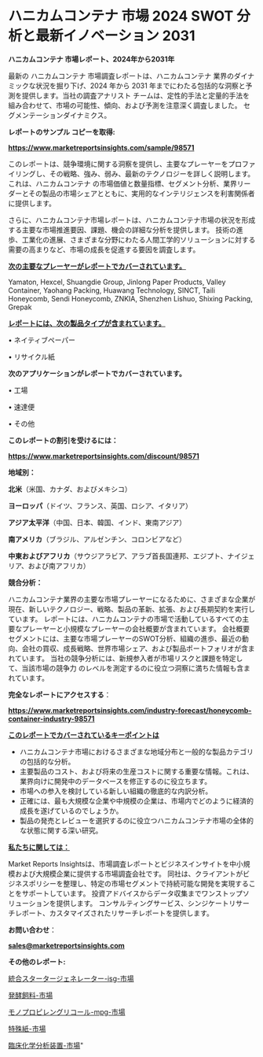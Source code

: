 # ハニカムコンテナ 市場 2024 SWOT 分析と最新イノベーション 2031

<strong>ハニカムコンテナ 市場レポート、2024年から2031年</strong>

最新の ハニカムコンテナ 市場調査レポートは、ハニカムコンテナ 業界のダイナミックな状況を掘り下げ、2024 年から 2031 年までにわたる包括的な洞察と予測を提供します。当社の調査アナリスト チームは、定性的手法と定量的手法を組み合わせて、市場の可能性、傾向、および予測を注意深く調査しました。 セグメンテーションダイナミクス。



<strong>レポートのサンプル コピーを取得:</strong> <a href=https://www.marketreportsinsights.com/sample/98571>

<strong><u>https://www.marketreportsinsights.com/sample/98571</u></strong></a>

このレポートは、競争環境に関する洞察を提供し、主要なプレーヤーをプロファイリングし、その戦略、強み、弱み、最新のテクノロジーを詳しく説明します。 これは、ハニカムコンテナ の市場価値と数量指標、セグメント分析、業界リーダーとその製品の市場シェアとともに、実用的なインテリジェンスを利害関係者に提供します。

さらに、ハニカムコンテナ市場レポートは、ハニカムコンテナ市場の状況を形成する主要な市場推進要因、課題、機会の詳細な分析を提供します。 技術の進歩、工業化の進展、さまざまな分野にわたる人間工学的ソリューションに対する需要の高まりなど、市場の成長を促進する要因を調査します。



<strong><u>次の主要なプレーヤーがレポートでカバーされています。</u></strong>

Yamaton, Hexcel, Shuangdie Group, Jinlong Paper Products, Valley Container, Yaohang Packing, Huawang Technology, SINCT, Taili Honeycomb, Sendi Honeycomb, ZNKIA, Shenzhen Lishuo, Shixing Packing, Grepak



<strong><u><b>レポートには、次の製品タイプが含まれています。</b></u></strong>

• ネイティブペーパー

• リサイクル紙



<strong><b>次のアプリケーションがレポートでカバーされています。</b></strong>

• 工場

• 速達便

• その他



<strong><b>このレポートの割引を受けるには：</b></strong><a href=https://www.marketreportsinsights.com/discount/98571>

<strong><u>https://www.marketreportsinsights.com/discount/98571</u></strong></a>



<strong>地域別：</strong>



<strong>北米</strong>（米国、カナダ、およびメキシコ）



<strong>ヨーロッパ</strong>（ドイツ、フランス、英国、ロシア、イタリア）



<strong>アジア太平洋</strong>（中国、日本、韓国、インド、東南アジア）



<strong>南アメリカ</strong>（ブラジル、アルゼンチン、コロンビアなど）



<strong>中東およびアフリカ</strong>（サウジアラビア、アラブ首長国連邦、エジプト、ナイジェリア、および南アフリカ）



<strong>競合分析：</strong>

ハニカムコンテナ業界の主要な市場プレーヤーになるために、さまざまな企業が現在、新しいテクノロジー、戦略、製品の革新、拡張、および長期契約を実行しています。 レポートには、ハニカムコンテナの市場で活動しているすべての主要なプレーヤーと小規模なプレーヤーの会社概要が含まれています。 会社概要セグメントには、主要な市場プレーヤーのSWOT分析、組織の進歩、最近の動向、会社の買収、成長戦略、世界市場シェア、および製品ポートフォリオが含まれています。 当社の競争分析には、新規参入者が市場リスクと課題を特定して、当該市場の競争力 のレベルを測定するのに役立つ洞察に満ちた情報も含まれています。



<strong>完全なレポートにアクセスする</strong>：

<a href=https://www.marketreportsinsights.com/industry-forecast/honeycomb-container-industry-98571>

<strong><u>https://www.marketreportsinsights.com/industry-forecast/honeycomb-container-industry-98571</u></strong></a>



<strong><u><b>このレポートでカバーされているキーポイントは</b></u></strong>
<ul>
  <li>ハニカムコンテナ市場におけるさまざまな地域分布と一般的な製品カテゴリの包括的な分析。</li>
  <li>主要製品のコスト、および将来の生産コストに関する重要な情報。これは、業界向けに開発中のデータベースを修正するのに役立ちます。</li>
  <li>市場への参入を検討している新しい組織の徹底的な内訳分析。</li>
  <li>正確には、最も大規模な企業や中規模の企業は、市場内でどのように経済的成長を遂げているのでしょうか。</li>
  <li>製品の発売とレビューを選択するのに役立つハニカムコンテナ市場の全体的な状態に関する深い研究。</li>
</ul>


<strong><u><b>私たちに関しては：</b></u></strong>

Market Reports Insightsは、市場調査レポートとビジネスインサイトを中小規模および大規模企業に提供する市場調査会社です。 同社は、クライアントがビジネスポリシーを整理し、特定の市場セグメントで持続可能な開発を実現することをサポートしています。 投資アドバイスからデータ収集までワンストップソリューションを提供します。 コンサルティングサービス、シンジケートリサーチレポート、カスタマイズされたリサーチレポートを提供します。



<strong><b>お問い合わせ</b></strong>：

<a href=mailto:sales@marketreportsinsights.com>

<strong><u>sales@marketreportsinsights.com</u></strong></a>



<strong>その他のレポート:</strong>

<a href=https://www.linkedin.com/pulse/統合スタータージェネレーター-isg-市場-2023-競争分析と事業成長-pvqdf/>統合スタータージェネレーター-isg-市場</a>

<a href=https://www.linkedin.com/pulse/発酵飼料-市場-2023-最新の-cagr-および成長分析-2030-hzsmf/>発酵飼料-市場</a>

<a href=https://www.linkedin.com/pulse/モノプロピレングリコール-mpg-市場-2023-総合分析と事業成長戦略-dt8qf/>モノプロピレングリコール-mpg-市場</a>

<a href=https://www.linkedin.com/pulse/特殊紙-市場-2023-推進要因と成長機会-2030-analytics-achievers-24-analysis-wj3xc/>特殊紙-市場</a>

<a href=https://www.linkedin.com/pulse/臨床化学分析装置-市場-2023-新興市場-将来の動向と市場需要-2030-f4bxf/>臨床化学分析装置-市場</a>"
